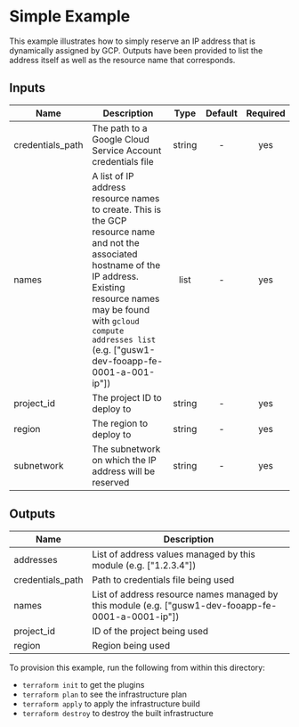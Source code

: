 # Simple Example

This example illustrates how to simply reserve an IP address that is
dynamically assigned by GCP. Outputs have been provided to list the address
itself as well as the resource name that corresponds.

[^]: (autogen_docs_start)


## Inputs

| Name | Description | Type | Default | Required |
|------|-------------|:----:|:-----:|:-----:|
| credentials_path | The path to a Google Cloud Service Account credentials file | string | - | yes |
| names | A list of IP address resource names to create.  This is the GCP resource name and not the associated hostname of the IP address.  Existing resource names may be found with `gcloud compute addresses list` (e.g. ["gusw1-dev-fooapp-fe-0001-a-001-ip"]) | list | - | yes |
| project_id | The project ID to deploy to | string | - | yes |
| region | The region to deploy to | string | - | yes |
| subnetwork | The subnetwork on which the IP address will be reserved | string | - | yes |

## Outputs

| Name | Description |
|------|-------------|
| addresses | List of address values managed by this module (e.g. ["1.2.3.4"]) |
| credentials_path | Path to credentials file being used |
| names | List of address resource names managed by this module (e.g. ["gusw1-dev-fooapp-fe-0001-a-0001-ip"]) |
| project_id | ID of the project being used |
| region | Region being used |

[^]: (autogen_docs_end)

To provision this example, run the following from within this directory:
- `terraform init` to get the plugins
- `terraform plan` to see the infrastructure plan
- `terraform apply` to apply the infrastructure build
- `terraform destroy` to destroy the built infrastructure
